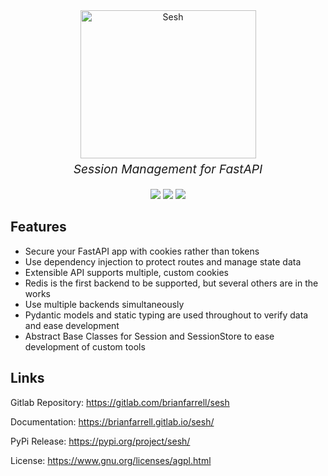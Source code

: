<p align="center" style="margin: 0 0 0px">
  <img width="281" height="237" src="https://trove.fm/images/sesh_logo_medium.png" alt='Sesh'>
</p>

<div align="center">
    <h1 align="center" style="font-size: 3rem; margin: -15px 0"></h1>
    <p align="center" style="font-size: 1.2rem; margin: 20px 0"><em>Session Management for FastAPI</em></p>
    <img src="https://gitlab.com/brianfarrell/sesh/badges/main/pipeline.svg?key_text=Test%20Suite">
    <img src="https://gitlab.com/brianfarrell/sesh/badges/main/coverage.svg?key_text=Coverage">
    <img src="https://gitlab.com/brianfarrell/sesh/-/badges/release.svg?key_text=Release">
</div>

## Features

- Secure your FastAPI app with cookies rather than tokens
- Use dependency injection to protect routes and manage state data
- Extensible API supports multiple, custom cookies
- Redis is the first backend to be supported, but several others are in the works
- Use multiple backends simultaneously
- Pydantic models and static typing are used throughout to verify data and ease development
- Abstract Base Classes for Session and SessionStore to ease development of custom tools

## Links

Gitlab Repository: https://gitlab.com/brianfarrell/sesh

Documentation: https://brianfarrell.gitlab.io/sesh/

PyPi Release: https://pypi.org/project/sesh/

License: https://www.gnu.org/licenses/agpl.html
